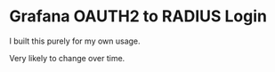 # Grafana OAUTH2 to RADIUS Login

I built this purely for my own usage.

Very likely to change over time.